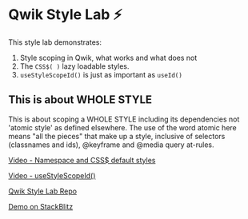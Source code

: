 # Qwik Style Lab ⚡️

This style lab demonstrates:

1. Style scoping in Qwik, what works and what does not
2. The `CSS$( )` lazy loadable styles.
3. `useStyleScopeId()` is just as important as `useId()`

## This is about WHOLE STYLE
This is about scoping a WHOLE STYLE including its dependencies not 'atomic style' as defined elsewhere. The use of the word atomic here means "all the pieces" that make up a style, inclusive of selectors (classnames and ids), @keyframe and @media query at-rules.

[Video - Namespace and CSS$ default styles](https://youtu.be/LEcW69SULRw)

[Video - useStyleScopeId()](https://youtu.be/jiujbrVuj2k)

[Qwik Style Lab Repo](https://github.com/n8sabes/qwik_style_lab)

[Demo on StackBlitz](https://stackblitz.com/edit/qwik-starter-1mn618?file=README.md)
